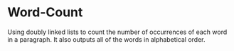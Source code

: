 # Word-Count
Using doubly linked lists to count the number of occurrences of each word in a paragraph. It also outputs all of the words in alphabetical order.
